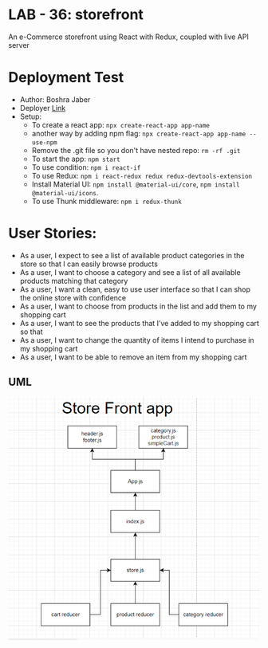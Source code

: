 # LAB - 36: storefront
An e-Commerce storefront using React with Redux, coupled with  live API server


# Deployment Test
* Author: Boshra Jaber
* Deployer [Link](https://60af8ccbc8ba4200a92204db--storefront401.netlify.app/)
* Setup: 
  - To create a react app: `npx create-react-app app-name`
  - another way by adding npm flag: `npx create-react-app app-name --use-npm`
  - Remove the .git file so you don't have nested repo: `rm -rf .git`
  - To start the app: `npm start`
  - To use condition: `npm i react-if`
  - To use Redux: `npm i react-redux redux redux-devtools-extension`
  - Install Material UI: `npm install @material-ui/core`, `npm install @material-ui/icons`.
  - To use Thunk middleware: `npm i redux-thunk`

# User Stories:
* As a user, I expect to see a list of available product categories in the store so that I can easily browse products
* As a user, I want to choose a category and see a list of all available products matching that category
* As a user, I want a clean, easy to use user interface so that I can shop the online store with confidence
* As a user, I want to choose from products in the list and add them to my shopping cart
* As a user, I want to see the products that I’ve added to my shopping cart so that
* As a user, I want to change the quantity of items I intend to purchase in my shopping cart
* As a user, I want to be able to remove an item from my shopping cart

## UML
![Created with diagrams](./src/assets/combinedReducers.png)



